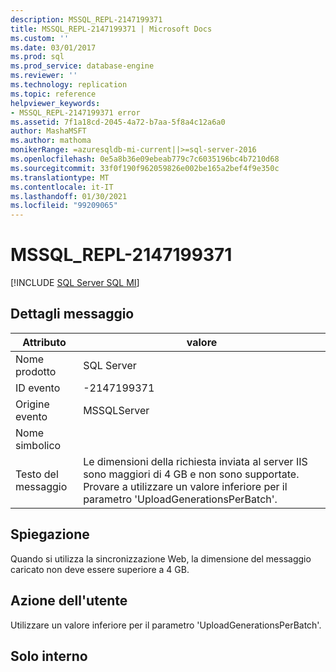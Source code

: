 ```yaml
---
description: MSSQL_REPL-2147199371
title: MSSQL_REPL-2147199371 | Microsoft Docs
ms.custom: ''
ms.date: 03/01/2017
ms.prod: sql
ms.prod_service: database-engine
ms.reviewer: ''
ms.technology: replication
ms.topic: reference
helpviewer_keywords:
- MSSQL_REPL-2147199371 error
ms.assetid: 7f1a18cd-2045-4a72-b7aa-5f8a4c12a6a0
author: MashaMSFT
ms.author: mathoma
monikerRange: =azuresqldb-mi-current||>=sql-server-2016
ms.openlocfilehash: 0e5a8b36e09ebeab779c7c6035196bc4b7210d68
ms.sourcegitcommit: 33f0f190f962059826e002be165a2bef4f9e350c
ms.translationtype: MT
ms.contentlocale: it-IT
ms.lasthandoff: 01/30/2021
ms.locfileid: "99209065"
---
```

# <a name="mssql_repl-2147199371"></a>MSSQL_REPL-2147199371
[!INCLUDE [SQL Server SQL MI](../../includes/applies-to-version/sql-asdbmi.md)]
    
## <a name="message-details"></a>Dettagli messaggio  
  
|Attributo|valore|  
|-|-|  
|Nome prodotto|SQL Server|  
|ID evento|-2147199371|  
|Origine evento|MSSQLServer|  
|Nome simbolico||  
|Testo del messaggio|Le dimensioni della richiesta inviata al server IIS sono maggiori di 4 GB e non sono supportate. Provare a utilizzare un valore inferiore per il parametro 'UploadGenerationsPerBatch'.|  
  
## <a name="explanation"></a>Spiegazione  
 Quando si utilizza la sincronizzazione Web, la dimensione del messaggio caricato non deve essere superiore a 4 GB.  
  
## <a name="user-action"></a>Azione dell'utente  
 Utilizzare un valore inferiore per il parametro 'UploadGenerationsPerBatch'.  
  
## <a name="internal-only"></a>Solo interno  
  
